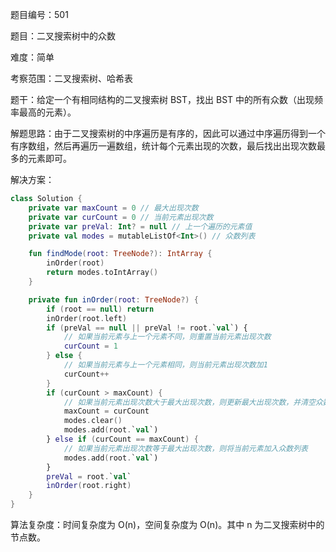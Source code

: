 题目编号：501

题目：二叉搜索树中的众数

难度：简单

考察范围：二叉搜索树、哈希表

题干：给定一个有相同结构的二叉搜索树 BST，找出 BST 中的所有众数（出现频率最高的元素）。

解题思路：由于二叉搜索树的中序遍历是有序的，因此可以通过中序遍历得到一个有序数组，然后再遍历一遍数组，统计每个元素出现的次数，最后找出出现次数最多的元素即可。

解决方案：

```kotlin
class Solution {
    private var maxCount = 0 // 最大出现次数
    private var curCount = 0 // 当前元素出现次数
    private var preVal: Int? = null // 上一个遍历的元素值
    private val modes = mutableListOf<Int>() // 众数列表

    fun findMode(root: TreeNode?): IntArray {
        inOrder(root)
        return modes.toIntArray()
    }

    private fun inOrder(root: TreeNode?) {
        if (root == null) return
        inOrder(root.left)
        if (preVal == null || preVal != root.`val`) {
            // 如果当前元素与上一个元素不同，则重置当前元素出现次数
            curCount = 1
        } else {
            // 如果当前元素与上一个元素相同，则当前元素出现次数加1
            curCount++
        }
        if (curCount > maxCount) {
            // 如果当前元素出现次数大于最大出现次数，则更新最大出现次数，并清空众数列表
            maxCount = curCount
            modes.clear()
            modes.add(root.`val`)
        } else if (curCount == maxCount) {
            // 如果当前元素出现次数等于最大出现次数，则将当前元素加入众数列表
            modes.add(root.`val`)
        }
        preVal = root.`val`
        inOrder(root.right)
    }
}
```

算法复杂度：时间复杂度为 O(n)，空间复杂度为 O(n)。其中 n 为二叉搜索树中的节点数。